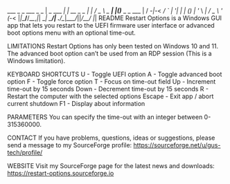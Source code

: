  ﻿___        _            _      ___       _   _
| _ \___ __| |_ __ _ _ _| |_   / _ \ _ __| |_(_)___ _ _  ___
|   / -_|_-<  _/ _` | '_|  _| | (_) | '_ \  _| / _ \ ' \(_-<
|_|_\___/__/\__\__,_|_|  \__|  \___/| .__/\__|_\___/_||_/__/
                                    |_|
README
Restart Options is a Windows GUI app that lets you restart to the UEFI firmware user interface or advanced boot options menu with an optional time-out.

LIMITATIONS
Restart Options has only been tested on Windows 10 and 11.
The advanced boot option can’t be used from an RDP session (This is a Windows limitation).

KEYBOARD SHORTCUTS
U - Toggle UEFI option
A - Toggle advanced boot option
F - Toggle force option
T - Focus on time-out field
Up - Increment time-out by 15 seconds
Down - Decrement time-out by 15 seconds
R - Restart the computer with the selected options
Escape - Exit app / abort current shutdown
F1 - Display about information

PARAMETERS
You can specify the time-out with an integer between 0-315360000.

CONTACT
If you have problems, questions, ideas or suggestions, please send a message to my SourceForge profile:
  https://sourceforge.net/u/gus-tech/profile/

WEBSITE
Visit my SourceForge page for the latest news and downloads:
  https://restart-options.sourceforge.io
